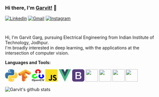### Hi there, I'm [Garvit!](https://garvit-32.github.io) 👋


<!--<a href="https://www.linkedin.com/in/garvit-garg-6a3248197/">
  <img align="left" alt="Garvit Garg | Linkedin" width="21px" src="https://github.com/Garvit-32/Garvit-32/blob/master/assests/linkedin.png" />
</a>
<a href="https://www.instagram.com/g_a_r_v_it/">
  <img align="left" alt="Garvit Garg | Instagram" width="20px" src="https://github.com/Garvit-32/Garvit-32/blob/master/assests/instagram.png" />
</a>
<a href="mailto:garg.11@iitj.ac.in">
  <img align="left" alt="Garvit Garg | Gmail" width="21px" src="https://github.com/Garvit-32/Garvit-32/blob/master/assests/gmail.png" />
</a> -->
[![Linkedin](https://img.shields.io/badge/-LinkedIn-blue?style=flat&logo=Linkedin&logoColor=white)](https://www.linkedin.com/in/garvit-garg-6a3248197/)
[![Gmail](https://img.shields.io/badge/-Gmail-red?labelColor=ffffff&style=flat&logo=Gmail&logoColor=red)](mailto:garg.11@iitj.ac.in)
[![Instagram](https://img.shields.io/badge/-Instagram-C13584?labelColor=ffffff&style=flat&logo=Instagram&logoColor=C13584)](https://www.instagram.com/g_a_r_v_it/)


<br/>


Hi, I'm Garvit Garg, pursuing Electrical Engineering from Indian Institute of Technology, Jodhpur.
<br/>
I'm broadly interested in deep learning, with the applications at the intersection of computer vision. 



**Languages and Tools:**

<code><img width="40" height="40" src="https://github.com/Garvit-32/Garvit-32/blob/master/assests/python.png"></code>
<code><img width="40" height="40" src="https://github.com/Garvit-32/Garvit-32/blob/master/assests/tensorflow.png"></code>
<code><img width="40" height="40" src="https://github.com/Garvit-32/Garvit-32/blob/master/assests/opencv.png"></code>
<code><img width="40" height="40" src="https://github.com/Garvit-32/Garvit-32/blob/master/assests/javascript.png"></code>
<code><img width="40" height="40" src="https://github.com/Garvit-32/Garvit-32/blob/master/assests/vue.png"></code>
<code><img width="40" height="40" src="https://github.com/Garvit-32/Garvit-32/blob/master/assests/bootstrap.png"></code>
<code><img width="40" height="40" src="https://devicons.github.io/devicon/devicon.git/icons/django/django-original.svg"></code>
<code><img width="40" height="40" src="https://devicons.github.io/devicon/devicon.git/icons/cplusplus/cplusplus-original.svg"></code>
<code><img width="40" height="40" src="https://www.vectorlogo.zone/logos/git-scm/git-scm-icon.svg"></code>
<code><img width="40" height="40" src="https://devicons.github.io/devicon/devicon.git/icons/linux/linux-original.svg"></code>


![Garvit's github stats](https://github-readme-stats.vercel.app/api?username=garvit-32&show_icons=true&title_color=fff&icon_color=7510F7&text_color=daf7dc&bg_color=151515)
